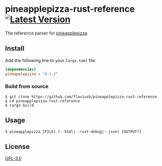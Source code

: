 pineapplepizza-rust-reference &emsp; [![Latest Version]][crates.io]
=============================

[Latest Version]: https://img.shields.io/crates/v/pineapplepizza.svg
[crates.io]: https://crates.io/crates/pineapplepizza

The reference parser for [pineapplepizza](https://github.com/flaviusb/pineapplepizza).


## Install

Add the following line to your `Cargo.toml` file:

```toml
[dependencies]
pineapplepizza = "0.1.2"
```

### Build from source

```
$ git clone https://github.com/flaviusb/pineapplepizza-rust-reference
$ cd pineapplepizza-rust-reference
$ cargo build
```

## Usage

```
$ pineapplepizza [FILE] (--html|--rust-debug|--json) [OUTPUT?]
```

## License

[GPL-3.0](LICENSE)